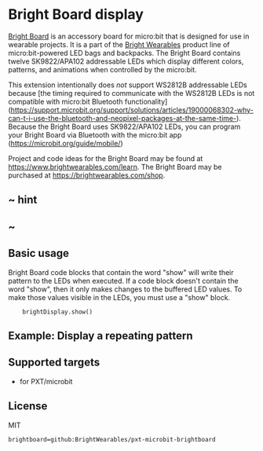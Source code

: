 # Bright Board display

[Bright Board](https://brightwearables.com/product/bright-board/) is an accessory board for micro:bit that is designed for use in wearable projects. It is a part of the [Bright Wearables](https://www.brightwearables.com) product line of micro:bit-powered LED bags and backpacks. The Bright Board contains twelve SK9822/APA102 addressable LEDs which display different colors, patterns, and animations when controlled by the micro:bit.

This extension intentionally does *not* support WS2812B addressable LEDs because [the timing required to communicate with the WS2812B LEDs is not compatible with micro:bit Bluetooth functionality] (https://support.microbit.org/support/solutions/articles/19000068302-why-can-t-i-use-the-bluetooth-and-neopixel-packages-at-the-same-time-). Because the Bright Board uses SK9822/APA102 LEDs, you can program your Bright Board via Bluetooth with the micro:bit app (https://microbit.org/guide/mobile/) 

Project and code ideas for the Bright Board may be found at https://www.brightwearables.com/learn. The Bright Board may be purchased at https://brightwearables.com/shop.


## ~ hint


## ~

## Basic usage
Bright Board code blocks that contain the word "show" will write their pattern to the LEDs when executed. If a code block doesn't contain the word "show", then it only makes changes to the buffered LED values. To make those values visible in the LEDs, you must use a "show" block.

```blocks
    brightDisplay.show()
```
## Example: Display a repeating pattern


## Supported targets

* for PXT/microbit

## License

MIT

```package
brightboard=github:BrightWearables/pxt-microbit-brightboard
```
